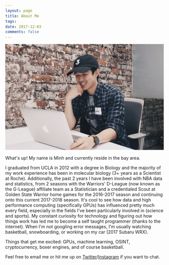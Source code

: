 ```yaml
---
layout: page
title: About Me
tags: 
date: 2017-12-03
comments: false
---
```


<img src="/assets/img/me.jpg">
    
What's up! My name is Minh and currently reside in the bay area.

I graduated from UCLA in 2012 with a degree in Biology and the majority of my work experience has been in molecular biology (3+ years as a Scientist at Roche). Additionally, the past 2 years I have been involved with NBA data and statistics, from 2 seasons with the Warriors' D-League (now known as the G-League) affiliate team as a Statistician and a credentialed Scout at Golden State Warrior home games for the 2016-2017 season and continuing onto this current 2017-2018 season. It's cool to see how data and high performance computing (specifically GPUs) has influenced pretty much every field, especially in the fields I've been particularly involved in (science and sports). My constant curiosity for technology and figuring out how things work has led me to become a self taught programmer (thanks to the internet). When I'm not googling error messages, I'm usually watching basketball, snowboarding, or working on my car (2017 Subaru WRX).

Things that get me excited: GPUs, machine learning, OSINT, cryptocurrency, boxer engines, and of course basketball. 

Feel free to email me or hit me up on [Twitter](https://twitter.com/eexwhyzee)/[Instagram](https://www.instagram.com/eexwhyzee/) if you want to chat.

